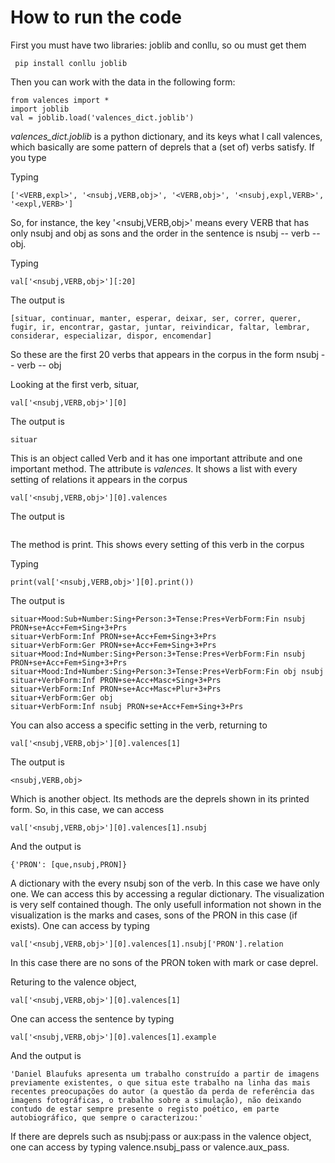 # How to run the code

First you must have two libraries: joblib and conllu, so ou must get them

``` pip install conllu joblib```

Then you can work with the data in the following form:

```
from valences import *
import joblib
val = joblib.load('valences_dict.joblib')
```

*valences_dict.joblib* is a python dictionary, and its keys what I call valences, which basically are some pattern of deprels that a (set of) verbs satisfy. If you type

Typing

```list(val.keys())[:5]
['<VERB,expl>', '<nsubj,VERB,obj>', '<VERB,obj>', '<nsubj,expl,VERB>', '<expl,VERB>']
```

So, for instance, the key '<nsubj,VERB,obj>' means every VERB that has only nsubj and obj as sons and the order in the sentence is nsubj -- verb -- obj.

Typing

```
val['<nsubj,VERB,obj>'][:20]
```

The output is

```
[situar, continuar, manter, esperar, deixar, ser, correr, querer, fugir, ir, encontrar, gastar, juntar, reivindicar, faltar, lembrar, considerar, especializar, dispor, encomendar]
```

So these are the first 20 verbs that appears in the corpus in the form nsubj -- verb -- obj

Looking at the first verb, situar,

```
val['<nsubj,VERB,obj>'][0]
```

The output is

```
situar
```

This is an object called Verb and it has one important attribute and one important method. The attribute is *valences*. It shows a list with every setting of relations it appears in the corpus

```
val['<nsubj,VERB,obj>'][0].valences
```

The output is

```[<VERB,expl>, <nsubj,VERB,obj>, <VERB,obj>, <nsubj,expl,VERB>, <nsubj,expl,VERB>, <expl,VERB>, <nsubj,expl,VERB>, <expl,VERB>, <VERB,expl>, <nsubj,VERB,expl>, <VERB,expl>, <expl,VERB>]
```

The method is print. This shows every setting of this verb in the corpus


Typing

```
print(val['<nsubj,VERB,obj>'][0].print())
```

The output is

```
situar+Mood:Sub+Number:Sing+Person:3+Tense:Pres+VerbForm:Fin nsubj PRON+se+Acc+Fem+Sing+3+Prs
situar+VerbForm:Inf PRON+se+Acc+Fem+Sing+3+Prs
situar+VerbForm:Ger PRON+se+Acc+Fem+Sing+3+Prs
situar+Mood:Ind+Number:Sing+Person:3+Tense:Pres+VerbForm:Fin nsubj PRON+se+Acc+Fem+Sing+3+Prs
situar+Mood:Ind+Number:Sing+Person:3+Tense:Pres+VerbForm:Fin obj nsubj 
situar+VerbForm:Inf PRON+se+Acc+Masc+Sing+3+Prs
situar+VerbForm:Inf PRON+se+Acc+Masc+Plur+3+Prs
situar+VerbForm:Ger obj 
situar+VerbForm:Inf nsubj PRON+se+Acc+Fem+Sing+3+Prs
```

You can also access a specific setting in the verb, returning to

```
val['<nsubj,VERB,obj>'][0].valences[1]
```

The output is

```
<nsubj,VERB,obj>
```

Which is another object. Its methods are the deprels shown in its printed form. So, in this case, we can access 

```
val['<nsubj,VERB,obj>'][0].valences[1].nsubj
```

And the output is

```
{'PRON': [que,nsubj,PRON]}
```

A dictionary with the every nsubj son of the verb. In this case we have only one. We can access this by accessing a regular dictionary. The visualization is very self contained though. The only usefull information not shown in the visualization is the marks and cases, sons of the PRON in this case (if exists). One can access by typing


```
val['<nsubj,VERB,obj>'][0].valences[1].nsubj['PRON'].relation
```

In this case there are no sons of the PRON token with mark or case deprel.

Returing to the valence object, 

```
val['<nsubj,VERB,obj>'][0].valences[1]
```

One can access the sentence by typing

```
val['<nsubj,VERB,obj>'][0].valences[1].example
```

And the output is

```
'Daniel Blaufuks apresenta um trabalho construído a partir de imagens previamente existentes, o que situa este trabalho na linha das mais recentes preocupações do autor (a questão da perda de referência das imagens fotográficas, o trabalho sobre a simulação), não deixando contudo de estar sempre presente o registo poético, em parte autobiográfico, que sempre o caracterizou:'
```



If there are deprels such as nsubj:pass or aux:pass in the valence object, one can access by typing valence.nsubj_pass or valence.aux_pass. 

